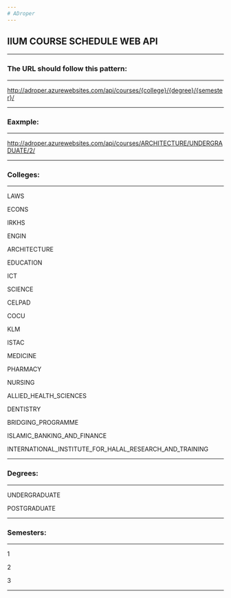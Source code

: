 ```yaml
---
# ADroper
---
```

## IIUM COURSE SCHEDULE WEB API
---

### The URL should follow this pattern:

---

http://adroper.azurewebsites.com/api/courses/{college}/{degree}/{semester}/

---

### Eaxmple:

---

http://adroper.azurewebsites.com/api/courses/ARCHITECTURE/UNDERGRADUATE/2/

---
### Colleges:
---
LAWS

ECONS

IRKHS

ENGIN

ARCHITECTURE

EDUCATION

ICT

SCIENCE

CELPAD

COCU

KLM

ISTAC

MEDICINE

PHARMACY

NURSING

ALLIED_HEALTH_SCIENCES

DENTISTRY

BRIDGING_PROGRAMME

ISLAMIC_BANKING_AND_FINANCE

INTERNATIONAL_INSTITUTE_FOR_HALAL_RESEARCH_AND_TRAINING

---

### Degrees:
---

UNDERGRADUATE

POSTGRADUATE 

---


### Semesters:
---

1

2

3

---
